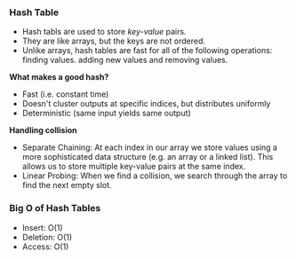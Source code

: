 ### Hash Table
* Hash tabls are used to store *key-value* pairs.
* They are like arrays, but the keys are not ordered.
* Unlike arrays, hash tables are fast for all of the following operations: finding values. adding new values and removing values. 

**What makes a good hash?**
- Fast (i.e. constant time)
- Doesn't cluster outputs at specific indices, but distributes uniformly
- Deterministic (same input yields same output)

**Handling collision**
- Separate Chaining: At each index in our array we store values using a more sophisticated data structure (e.g. an array or a linked list). This allows us to store multiple key-value pairs at the same index.
- Linear Probing: When we find a collision, we search through the array to find the next empty slot.

### Big O of Hash Tables
* Insert: O(1)
* Deletion: O(1)
* Access: O(1)